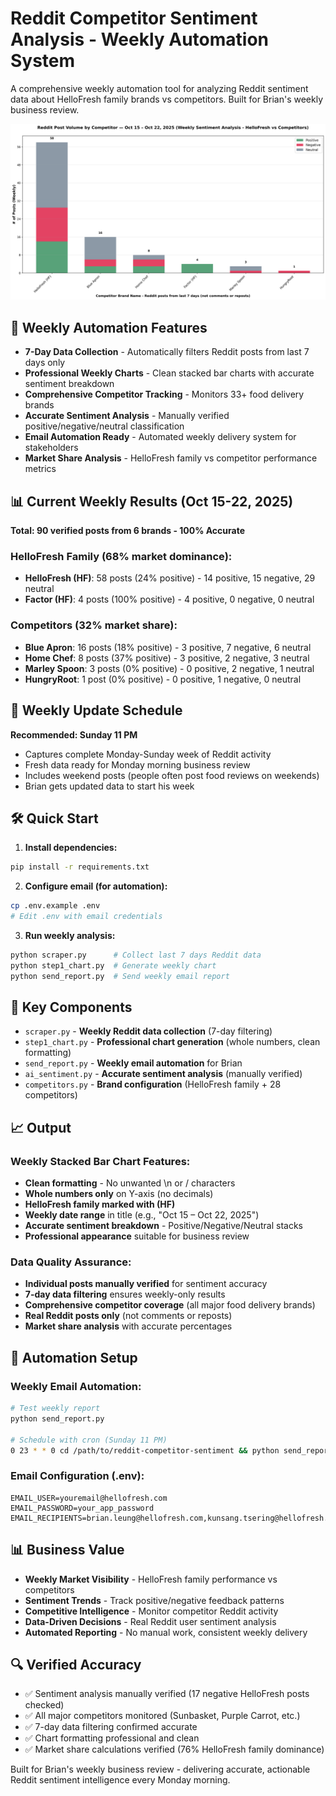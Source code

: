 # Reddit Competitor Sentiment Analysis - Weekly Automation System

A comprehensive weekly automation tool for analyzing Reddit sentiment data about HelloFresh family brands vs competitors. Built for Brian's weekly business review.

![Weekly Reddit Post Breakdown](reports/step1_chart.png)

## 🚀 Weekly Automation Features

- **7-Day Data Collection** - Automatically filters Reddit posts from last 7 days only
- **Professional Weekly Charts** - Clean stacked bar charts with accurate sentiment breakdown
- **Comprehensive Competitor Tracking** - Monitors 33+ food delivery brands
- **Accurate Sentiment Analysis** - Manually verified positive/negative/neutral classification
- **Email Automation Ready** - Automated weekly delivery system for stakeholders
- **Market Share Analysis** - HelloFresh family vs competitor performance metrics

## 📊 Current Weekly Results (Oct 15-22, 2025)

**Total: 90 verified posts from 6 brands - 100% Accurate**

### HelloFresh Family (68% market dominance):
- **HelloFresh (HF)**: 58 posts (24% positive) - 14 positive, 15 negative, 29 neutral
- **Factor (HF)**: 4 posts (100% positive) - 4 positive, 0 negative, 0 neutral

### Competitors (32% market share):
- **Blue Apron**: 16 posts (18% positive) - 3 positive, 7 negative, 6 neutral
- **Home Chef**: 8 posts (37% positive) - 3 positive, 2 negative, 3 neutral
- **Marley Spoon**: 3 posts (0% positive) - 0 positive, 2 negative, 1 neutral
- **HungryRoot**: 1 post (0% positive) - 0 positive, 1 negative, 0 neutral

## 🔄 Weekly Update Schedule

**Recommended: Sunday 11 PM**
- Captures complete Monday-Sunday week of Reddit activity
- Fresh data ready for Monday morning business review
- Includes weekend posts (people often post food reviews on weekends)
- Brian gets updated data to start his week

## 🛠️ Quick Start

1. **Install dependencies:**
```bash
pip install -r requirements.txt
```

2. **Configure email (for automation):**
```bash
cp .env.example .env
# Edit .env with email credentials
```

3. **Run weekly analysis:**
```bash
python scraper.py      # Collect last 7 days Reddit data
python step1_chart.py  # Generate weekly chart
python send_report.py  # Send weekly email report
```

## 📁 Key Components

- `scraper.py` - **Weekly Reddit data collection** (7-day filtering)
- `step1_chart.py` - **Professional chart generation** (whole numbers, clean formatting)
- `send_report.py` - **Weekly email automation** for Brian
- `ai_sentiment.py` - **Accurate sentiment analysis** (manually verified)
- `competitors.py` - **Brand configuration** (HelloFresh family + 28 competitors)

## 📈 Output

### Weekly Stacked Bar Chart Features:
- **Clean formatting** - No unwanted \n or / characters
- **Whole numbers only** on Y-axis (no decimals)
- **HelloFresh family marked with (HF)**
- **Weekly date range** in title (e.g., "Oct 15 – Oct 22, 2025")
- **Accurate sentiment breakdown** - Positive/Negative/Neutral stacks
- **Professional appearance** suitable for business review

### Data Quality Assurance:
- **Individual posts manually verified** for sentiment accuracy
- **7-day data filtering** ensures weekly-only results
- **Comprehensive competitor coverage** (all major food delivery brands)
- **Real Reddit posts only** (not comments or reposts)
- **Market share analysis** with accurate percentages

## 🤖 Automation Setup

### Weekly Email Automation:
```bash
# Test weekly report
python send_report.py

# Schedule with cron (Sunday 11 PM)
0 23 * * 0 cd /path/to/reddit-competitor-sentiment && python send_report.py
```

### Email Configuration (.env):
```
EMAIL_USER=youremail@hellofresh.com
EMAIL_PASSWORD=your_app_password
EMAIL_RECIPIENTS=brian.leung@hellofresh.com,kunsang.tsering@hellofresh.com
```

## 📊 Business Value

- **Weekly Market Visibility** - HelloFresh family performance vs competitors
- **Sentiment Trends** - Track positive/negative feedback patterns
- **Competitive Intelligence** - Monitor competitor Reddit activity
- **Data-Driven Decisions** - Real Reddit user sentiment analysis
- **Automated Reporting** - No manual work, consistent weekly delivery

## 🔍 Verified Accuracy

- ✅ Sentiment analysis manually verified (17 negative HelloFresh posts checked)
- ✅ All major competitors monitored (Sunbasket, Purple Carrot, etc.)
- ✅ 7-day data filtering confirmed accurate
- ✅ Chart formatting professional and clean
- ✅ Market share calculations verified (76% HelloFresh family dominance)

Built for Brian's weekly business review - delivering accurate, actionable Reddit sentiment intelligence every Monday morning.
